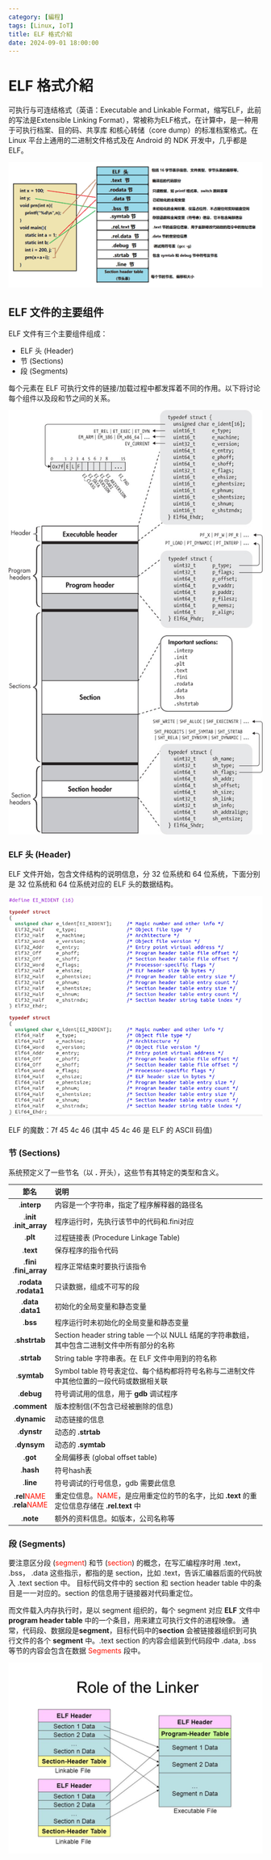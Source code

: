 ```yaml
---
category: [編程]
tags: [Linux, IoT]
title: ELF 格式介紹
date: 2024-09-01 18:00:00
---
```


<style>
  table {
    width: 100%
    }
  td {
    vertical-align: center;
  }
  table.inputT{
    margin: 10px;
    width: auto;
    margin-left: auto;
    margin-right: auto;
    border: none;
  }
  input{
    text-align: center;
    padding: 0px 10px;
  }
  iframe{
    width: 100%;
    display: block;
    border-style:none;
  }
</style>

#  ELF 格式介紹

可执行与可连结格式（英语：Executable and Linkable Format，缩写ELF，此前的写法是Extensible Linking Format），常被称为ELF格式，在计算中，是一种用于可执行档案、目的码、共享库 和核心转储（core dump）的标准档案格式。在 Linux 平台上通用的二进制文件格式及在 Android 的 NDK 开发中，几乎都是 ELF。

![Alt x](../assets/img/linux/elf_f.png)

## ELF 文件的主要组件

ELF 文件有三个主要组件组成：

 - ELF 头 (Header)
 - 节 (Sections) 
 - 段 (Segments)

每个元素在 ELF 可执行文件的链接/加载过程中都发挥着不同的作用。以下将讨论每个组件以及段和节之间的关系。

![Alt x](../assets/img/linux/elf_full.png)

### ELF 头 (Header)

ELF 文件开始，包含文件结构的说明信息，分 32 位系统和 64 位系统，下面分别是 32 位系统和 64 位系统对应的 ELF 头的数据结构。

![Alt x](../assets/img/linux/elf_type.png)

ELF 的魔数：7f 45 4c 46 (其中 45 4c 46 是 ELF 的 ASCII 码值)

### 节 (Sections) 

系统预定义了一些节名（以 **.** 开头），这些节有其特定的类型和含义。


|節名|说明|
|:---:|:---|
|.**interp**|内容是一个字符串，指定了程序解释器的路径名|
|.**init**<br/>.**init_array**|程序运行时，先执行该节中的代码和.fini对应|
|.**plt** |过程链接表 (Procedure Linkage Table)|
|.**text**|保存程序的指令代码|
|.**fini**<br/>.**fini_array**|程序正常结束时要执行该指令|
|.**rodata**<br/>.**rodata1**|只读数据，组成不可写的段|
|.**data** <br/> .**data1**|初始化的全局变量和静态变量|
|.**bss**|程序运行时未初始化的全局变量和静态变量|
|.**shstrtab**|Section header string table 一个以 NULL 结尾的字符串数组，其中包含二进制文件中所有部分的名称|
|.**strtab**|String table 字符串表。在 ELF 文件中用到的符名称|
|.**symtab**|Symbol table 符号表定位、每个结构都将符号名称与二进制文件中其他位置的一段代码或数据相关联|
|.**debug**|符号调试用的信息，用于 **gdb** 调试程序|
|.**comment**|版本控制信(不包含已经被删除的信息)|
|.**dynamic**|动态链接的信息|
|.**dynstr**|动态的 **.strtab**|
|.**dynsym**|动态的 **.symtab**|
|.**got**|全局偏移表 (global offset table)|
|.**hash**|符号hash表|
|.**line**|符号调试的行号信息，gdb 需要此信息|
|.**rel**<font color="#FF1000">NAME</font><br/>.**rela**<font color="#FF1000">NAME</font>|重定位信息。<font color="#FF1000">NAME</font>，是应用重定位的节的名字，比如 **.text** 的重定位信息存储在 **.rel.text** 中|
|.**note**|额外的资料信息。如版本，公司名称等|

### 段 (Segments)

要注意区分段 (<font color="#FF1000">segment</font>) 和节 (<font color="#FF1000">section</font>) 的概念，在写汇编程序时用 .text， .bss， .data 这些指示，都指的是 section，比如 .text，告诉汇编器后面的代码放入 .text section 中。
目标代码文件中的 section 和 section header table 中的条目是一一对应的。section 的信息用于链接器对代码重定位。

而文件载入内存执行时，是以 segment 组织的，每个 segment 对应 **ELF** 文件中 **program header table** 中的一个条目，用来建立可执行文件的进程映像。
通常，代码段、数据段是**segment**，目标代码中的**section** 会被链接器组织到可执行文件的各个 **segment** 中。.text section 的内容会组装到代码段中 .data, .bss 等节的内容会包含在数据 <font color="#FF1000">Segments</font> 段中。

![Alt x](../assets/img/linux/elf_c.png)
